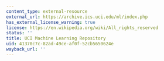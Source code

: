```yaml
---
content_type: external-resource
external_url: https://archive.ics.uci.edu/ml/index.php
has_external_license_warning: true
license: https://en.wikipedia.org/wiki/All_rights_reserved
status: ''
title: UCI Machine Learning Repository
uid: 41370c7c-82ad-49ce-af0f-52cb5650624e
wayback_url: ''
---
```

